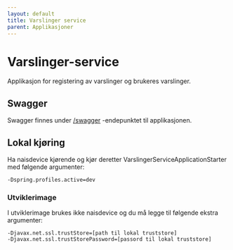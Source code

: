 ```yaml
---
layout: default
title: Varslinger service
parent: Applikasjoner
---
```


# Varslinger-service
Applikasjon for registering av varslinger og brukeres varslinger. 

## Swagger
Swagger finnes under [/swagger](https://testnav-varslinger-service.intern.dev.nav.no/swagger) -endepunktet til applikasjonen.

## Lokal kjøring
Ha naisdevice kjørende og kjør deretter VarslingerServiceApplicationStarter med følgende argumenter:
```
-Dspring.profiles.active=dev
```

### Utviklerimage
I utviklerimage brukes ikke naisdevice og du må legge til følgende ekstra argumenter:
```
-Djavax.net.ssl.trustStore=[path til lokal truststore]
-Djavax.net.ssl.trustStorePassword=[passord til lokal truststore]
```
